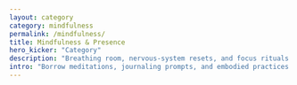 ```yaml
---
layout: category
category: mindfulness
permalink: /mindfulness/
title: Mindfulness & Presence
hero_kicker: "Category"
description: "Breathing room, nervous-system resets, and focus rituals for thoughtful operators."
intro: "Borrow meditations, journaling prompts, and embodied practices to sustain clarity when the work never slows down."
---
```

